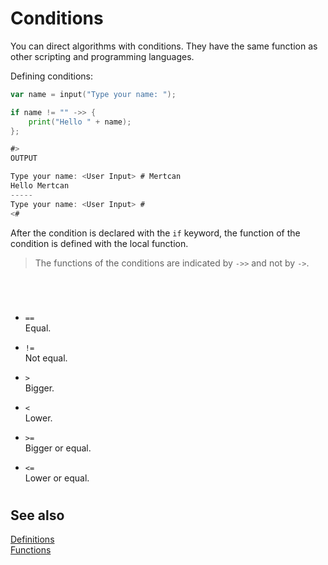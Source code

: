 # Conditions

You can direct algorithms with conditions. They have the same function as other scripting and programming languages.

Defining conditions:
```go
var name = input("Type your name: ");

if name != "" ->> {
    print("Hello " + name);
};

#>
OUTPUT

Type your name: <User Input> # Mertcan
Hello Mertcan
-----
Type your name: <User Input> #
<#
```

After the condition is declared with the ``if`` keyword, the function of the condition is defined with the local function.

> The functions of the conditions are indicated by ``->>`` and not by ``->``.

<br>

#

+ ``==``<br>
Equal.

+ ``!=``<br>
Not equal.

+ ``>``<br>
Bigger.

+ ``<``<br>
Lower.

+ ``>=``<br>
Bigger or equal.

+ ``<=``<br>
Lower or equal.

#

## See also
<a href="https://github.com/mertcandav/CrossShell/blob/master/docs/learn/scripts/definitions.md">Definitions</a><br>
<a href="https://github.com/mertcandav/CrossShell/blob/master/docs/learn/scripts/functions.md">Functions</a>
